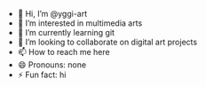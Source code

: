 - 👋 Hi, I’m @yggi-art
- 👀 I’m interested in multimedia arts
- 🌱 I’m currently learning git
- 💞️ I’m looking to collaborate on digital art projects
- 📫 How to reach me here
- 😄 Pronouns: none
- ⚡ Fun fact: hi

<!---
yggi-art/yggi-art is a ✨ special ✨ repository because its `README.md` (this file) appears on your GitHub profile.
You can click the Preview link to take a look at your changes.
--->

